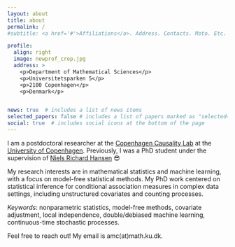 ```yaml
---
layout: about
title: about
permalink: /
#subtitle: <a href='#'>Affiliations</a>. Address. Contacts. Moto. Etc.

profile:
  align: right
  image: newprof_crop.jpg
  address: >
    <p>Department of Mathematical Sciences</p>
    <p>Universitetsparken 5</p>
    <p>2100 Copenhagen</p>
    <p>Denmark</p>


news: true  # includes a list of news items
selected_papers: false # includes a list of papers marked as "selected={true}"
social: true  # includes social icons at the bottom of the page
---
```


I am a postdoctoral researcher at the [Copenhagen Causality Lab](https://cocala.github.io/) at the [University of Copenhagen](https://www.math.ku.dk/english/research/spt/).
Previously, I was a PhD student
under the supervision of [Niels Richard Hansen](https://nrhstat.org/) :sunglasses:

My research interests are in mathematical statistics and machine learning, with a focus on model-free statistical methods. My PhD work centered on statistical inference for conditional association measures in complex data settings, including unstructured covariates and counting processes.

*Keywords*: nonparametric statistics, model-free methods, covariate adjustment, local independence, double/debiased machine learning, continuous-time stochastic processes.


Feel free to reach out! My email is amc(at)math.ku.dk. 



